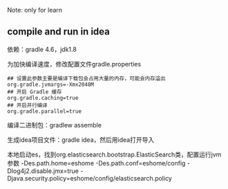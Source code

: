 Note: only for learn
## compile and run in idea
依赖：gradle 4.6，jdk1.8

为加快编译速度，修改配置文件gradle.properties
```text
## 设置此参数主要是编译下载包会占用大量的内存，可能会内存溢出
org.gradle.jvmargs=-Xmx2048M
## 开启 Gradle 缓存
org.gradle.caching=true
## 开启并行编译
org.gradle.parallel=true
```
编译二进制包：gradlew assemble

生成idea项目文件：gradle idea，然后用idea打开导入

本地启动es，找到org.elasticsearch.bootstrap.ElasticSearch类，配置运行jvm参数
-Des.path.home=eshome -Des.path.conf=eshome/config -Dlog4j2.disable.jmx=true -Djava.security.policy=eshome/config/elasticsearch.policy





